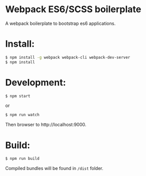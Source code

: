 # Webpack ES6/SCSS boilerplate
A webpack boilerplate to bootstrap es6 applications.

# Install:
```sh
$ npm install -g webpack webpack-cli webpack-dev-server
$ npm install
```

# Development:
```sh
$ npm start
```
or
```sh
$ npm run watch
```

Then browser to http://localhost:9000.


# Build:
```sh
$ npm run build
```

Compiled bundles will be found in ```/dist``` folder.
